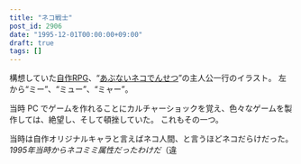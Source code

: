 ```yaml
---
title: "ネコ戦士"
post_id: 2906
date: "1995-12-01T00:00:00+09:00"
draft: true
tags: []
---
```



構想していた[自作RPG](https://danmaq.com/tags/cats-story)、“[あぶないネコでんせつ](https://danmaq.com/cats_story)”の主人公一行のイラスト。
左から“ミー”、“ミュー”、“ミャー”。

当時 PC でゲームを作れることにカルチャーショックを覚え、色々なゲームを製作しては、絶望し、そして頓挫していた。
これもその一つ。

当時は自作オリジナルキャラと言えばネコ人間、と言うほどネコだらけだった。
_1995年当時からネコミミ属性だったわけだ_（違
